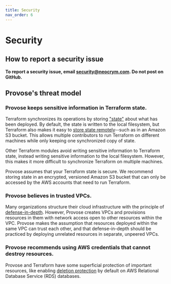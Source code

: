 ```yaml
---
title: Security
nav_order: 6
---
```


# Security

## How to report a security issue

**To report a security issue, email [security@neocrym.com](mailto:security@neocrym.com). Do not post on GitHub.**

## Provose's threat model

### Provose keeps sensitive information in Terraform state.

Terraform synchronizes its operations by storing ["state"](https://www.terraform.io/docs/state/index.html) about what has been deployed. By default, the state is written to the local filesystem, but Terraform also makes it easy to [store state remotely](https://www.terraform.io/docs/state/remote.html)--such as in an Amazon S3 bucket. This allows multiple contributors to run Terraform on different machines while only keeping one synchronized copy of state.

Other Terraform modules avoid writing sensitive information to Terraform state, instead writing sensitive information to the local filesystem. However, this makes it more difficult to synchronize Terraform on multiple machines.

Provose assumes that your Terraform state is secure. We recommend storing state in an encrypted, versioned Amazon S3 bucket that can only be accessed by the AWS accounts that need to run Terraform.

### Provose believes in trusted VPCs.

Many organizations structure their cloud infrastructure with the principle of [defense-in-depth](<https://en.wikipedia.org/wiki/Defense_in_depth_(computing)>). However, Provose creates VPCs and provisions resources in them with network access open to other resources within the VPC. Provose makes the assumption that resources deployed within the same VPC can trust each other, and that defense-in-depth should be practiced by deploying unrelated resources in separate, unpeered VPCs.

### Provose recommends using AWS credentials that cannot destroy resources.

Provose and Terraform have some superficial protection of important resources, like enabling [deletion protection](https://aws.amazon.com/about-aws/whats-new/2018/09/amazon-rds-now-provides-database-deletion-protection/) by default on AWS Relational Database Service (RDS) databases.
